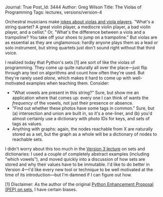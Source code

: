 Journal: True
Post_Id: 3444
Author: Greg Wilson
Title: The Violas of Programming
Tags: lectures, versions/version-4

<p>Orchestral musicians make <a href="http://www.mit.edu/~jcb/jokes/viola.html">jokes about violas and viola players</a>. "What's a string quartet? A great violin player, a mediocre violin player, a bad violin player, and a cellist."  Or, "What's the difference between a viola and a trampoline? You take off your shoes to jump on a trampoline." But violas are as essential as they are unglamorous: hardly anyone plays them as a lead or solo instrument, but string quartets just don't sound right without that third voice.</p>
<p>I realized today that Python's sets [1] are sort of like the violas of programming. They come up quite naturally all over the place&mdash;just flip through any text on algorithms and count how often they're used. But they're rarely used <em>alone</em>, which makes it hard to come up with well-motivated examples when teaching them. Consider:</p>
<ul>
<li>"What vowels are present in this string?" Sure, but show me an application where that comes up: every one I can think of wants the <em>frequency</em> of the vowels, not just their presence or absence.</li>
<li>"Find out whether these photos have some tags in common." Sure, but (a) intersection and union are built in, so it's a one-liner, and (b) you'd almost certainly use a dictionary with photo IDs for keys, and sets of tags as values.</li>
<li>Anything with graphs: again, the nodes reachable from X are naturally stored as a set, but the graph as a whole will be a dictionary of nodes to reachable sets.</li>
</ul>
<p>I didn't worry about this too much in the <a href="{{root_path}}/3_0/py04.html">Version 3 lecture</a> on sets and dictionaries: I used a couple of completely abstract examples (including "which vowels"), and moved quickly into a discussion of how sets are stored and why their values have to be immutable. I'd like to do better in Version 4&mdash;I'd like every new tool or technique to be well motivated at the time of its introduction&mdash;but I'm damned if I can figure out how.</p>
<p>[1] Disclaimer: As the author of the original <a href="http://www.python.org/dev/peps/pep-0218/">Python Enhancement Proposal (PEP) on sets</a>, I have certain biases.</p>
